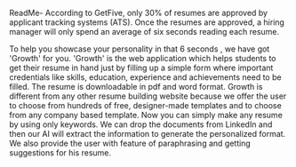 ReadMe-
According to GetFive, only 30% of resumes are approved by applicant tracking systems (ATS). Once the resumes are approved, a hiring manager will only spend an average of six seconds reading each resume.

To help you showcase your personality in that 6 seconds , we have got 'Growth' for you.
'Growth' is the web application which helps students to get their resume in hand just by filling up a simple form where important credentials like skills, education, experience and achievements need to be filled. 
The resume is downloadable in pdf and word format.
 Growth is different from any other resume building website because we offer the user to choose from hundreds of free, designer-made templates and to choose from any company based template. 
Now you can simply make any resume by using only keywords. 
We can drop the documents from LinkedIn and then our AI will extract the information to generate the personalized format.
We also provide the user with feature of paraphrasing and getting suggestions for his resume.
